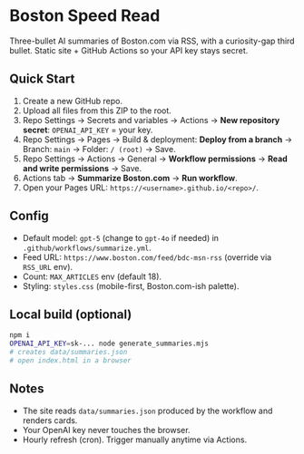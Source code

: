 # Boston Speed Read

Three-bullet AI summaries of Boston.com via RSS, with a curiosity-gap third bullet. Static site + GitHub Actions so your API key stays secret.

## Quick Start
1) Create a new GitHub repo.  
2) Upload all files from this ZIP to the root.  
3) Repo Settings → Secrets and variables → Actions → **New repository secret**: `OPENAI_API_KEY` = your key.  
4) Repo Settings → Pages → Build & deployment: **Deploy from a branch** → Branch: `main` → Folder: `/ (root)` → Save.  
5) Repo Settings → Actions → General → **Workflow permissions** → **Read and write permissions** → Save.  
6) Actions tab → **Summarize Boston.com** → **Run workflow**.  
7) Open your Pages URL: `https://<username>.github.io/<repo>/`.

## Config
- Default model: `gpt-5` (change to `gpt-4o` if needed) in `.github/workflows/summarize.yml`.
- Feed URL: `https://www.boston.com/feed/bdc-msn-rss` (override via `RSS_URL` env).
- Count: `MAX_ARTICLES` env (default 18).
- Styling: `styles.css` (mobile-first, Boston.com-ish palette).

## Local build (optional)
```bash
npm i
OPENAI_API_KEY=sk-... node generate_summaries.mjs
# creates data/summaries.json
# open index.html in a browser
```

## Notes
- The site reads `data/summaries.json` produced by the workflow and renders cards.
- Your OpenAI key never touches the browser.
- Hourly refresh (cron). Trigger manually anytime via Actions.
